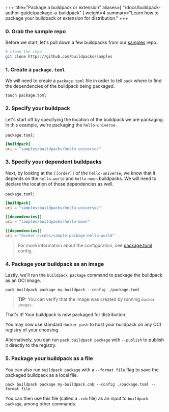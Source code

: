 
+++
title="Package a buildpack or extension"
aliases=[
  "/docs/buildpack-author-guide/package-a-buildpack"
]
weight=4
summary="Learn how to package your buildpack or extension for distribution."
+++

### 0. Grab the sample repo

Before we start, let's pull down a few buildpacks from our [samples][samples] repo.

```bash
# clone the repo
git clone https://github.com/buildpacks/samples
```

### 1. Create a `package.toml`

We will need to create a `package.toml` file in order to tell `pack` where to find the dependencies of the buildpack
being packaged.

```shell script
touch package.toml
```

### 2. Specify your buildpack

Let's start off by specifying the location of the buildpack we are packaging. In this example, we're packaging
the `hello-universe`.

`package.toml`:
```toml
[buildpack]
uri = "samples/buildpacks/hello-universe/"
```

### 3. Specify your dependent buildpacks

Next, by looking at the `[[order]]` of the `hello-universe`, we know that it depends on the `hello-world` and `hello-moon`
buildpacks. We will need to declare the location of those dependencies as well.

`package.toml`:
```toml
[buildpack]
uri = "samples/buildpacks/hello-universe/"

[[dependencies]]
uri = "samples/buildpacks/hello-moon"

[[dependencies]]
uri = "docker://cnbs/sample-package:hello-world"
```

> For more information about the configuration, see [package.toml][package-config] config.

### 4. Package your buildpack as an image

Lastly, we'll run the `buildpack package` command to package the buildpack as an OCI image.

```shell script
pack buildpack package my-buildpack --config ./package.toml
```

> **TIP:** You can verify that the image was created by running `docker images`.

That's it! Your buildpack is now packaged for distribution.

You may now use standard `docker push` to host your buildpack on any OCI registry of your choosing.

Alternatively, you can run `pack buildpack package` with `--publish` to publish it directly to the registry.

### 5. Package your buildpack as a file

You can also run `buildpack package` with a `--format file` flag to save the packaged buildpack as a local file.

```shell script
pack buildpack package my-buildpack.cnb --config ./package.toml --format file
```

You can then use this file (called a `.cnb` file) as an input to `buildpack package`, among other commands.

[package-config]: /docs/reference/package-config/
[samples]: https://github.com/buildpacks/samples
